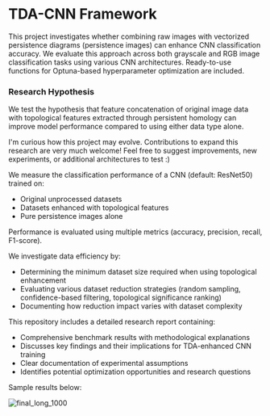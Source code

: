 
# TDA-CNN Framework

This project investigates whether combining raw images with vectorized persistence diagrams (persistence images) can enhance CNN classification accuracy. We evaluate this approach across both grayscale and RGB image classification tasks using various CNN architectures. Ready-to-use functions for Optuna-based hyperparameter optimization are included. 

### Research Hypothesis

We test the hypothesis that feature concatenation of original image data with topological features extracted through persistent homology can improve model performance compared to using either data type alone.

I'm curious how this project may evolve. Contributions to expand this research are very much welcome! Feel free to suggest improvements, new experiments, or additional architectures to test :)


We measure the classification performance of a CNN (default: ResNet50) trained on:
- Original unprocessed datasets
- Datasets enhanced with topological features
- Pure persistence images alone

Performance is evaluated using multiple metrics (accuracy, precision, recall, F1-score).

We investigate data efficiency by:
- Determining the minimum dataset size required when using topological enhancement
- Evaluating various dataset reduction strategies (random sampling, confidence-based filtering, topological significance ranking)
- Documenting how reduction impact varies with dataset complexity

This repository includes a detailed research report containing:
- Comprehensive benchmark results with methodological explanations
- Discusses key findings and their implications for TDA-enhanced CNN training
- Clear documentation of experimental assumptions
- Identifies potential optimization opportunities and research questions

Sample results below:

  ![final_long_1000](https://github.com/user-attachments/assets/cc86a095-287d-4854-b94f-5059d4969a53)
